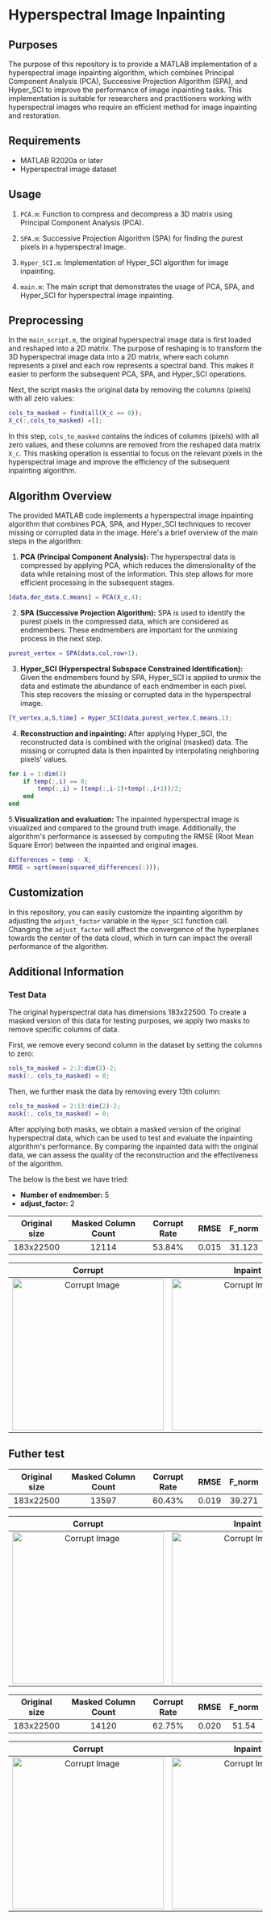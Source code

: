 # Hyperspectral Image Inpainting

## Purposes
The purpose of this repository is to provide a MATLAB implementation of a hyperspectral image inpainting algorithm, which combines Principal Component Analysis (PCA), Successive Projection Algorithm (SPA), and Hyper_SCI to improve the performance of image inpainting tasks. This implementation is suitable for researchers and practitioners working with hyperspectral images who require an efficient method for image inpainting and restoration.

## Requirements

- MATLAB R2020a or later
- Hyperspectral image dataset

## Usage

1. `PCA.m`: Function to compress and decompress a 3D matrix using Principal Component Analysis (PCA).

2. `SPA.m`: Successive Projection Algorithm (SPA) for finding the purest pixels in a hyperspectral image.

3. `Hyper_SCI.m`: Implementation of Hyper_SCI algorithm for image inpainting.

4. `main.m`: The main script that demonstrates the usage of PCA, SPA, and Hyper_SCI for hyperspectral image inpainting.

## Preprocessing
In the `main_script.m`, the original hyperspectral image data is first loaded and reshaped into a 2D matrix. The purpose of reshaping is to transform the 3D hyperspectral image data into a 2D matrix, where each column represents a pixel and each row represents a spectral band. This makes it easier to perform the subsequent PCA, SPA, and Hyper_SCI operations.

Next, the script masks the original data by removing the columns (pixels) with all zero values:  
``` matlab
cols_to_masked = find(all(X_c == 0));
X_c(:,cols_to_masked) =[];
```
In this step, `cols_to_masked` contains the indices of columns (pixels) with all zero values, and these columns are removed from the reshaped data matrix `X_c`. This masking operation is essential to focus on the relevant pixels in the hyperspectral image and improve the efficiency of the subsequent inpainting algorithm.


## Algorithm Overview
The provided MATLAB code implements a hyperspectral image inpainting algorithm that combines PCA, SPA, and Hyper_SCI techniques to recover missing or corrupted data in the image. Here's a brief overview of the main steps in the algorithm:
1. **PCA (Principal Component Analysis):** The hyperspectral data is compressed by applying PCA, which reduces the dimensionality of the data while retaining most of the information. This step allows for more efficient processing in the subsequent stages.
``` matlab
[data,dec_data,C,means] = PCA(X_c,4);
```
2. **SPA (Successive Projection Algorithm):** SPA is used to identify the purest pixels in the compressed data, which are considered as endmembers. These endmembers are important for the unmixing process in the next step.
``` matlab
purest_vertex = SPA(data,col,row+1);
```
3. **Hyper_SCI (Hyperspectral Subspace Constrained Identification):** Given the endmembers found by SPA, Hyper_SCI is applied to unmix the data and estimate the abundance of each endmember in each pixel. This step recovers the missing or corrupted data in the hyperspectral image.
``` matlab
[Y_vertex,a,S,time] = Hyper_SCI(data,purest_vertex,C,means,1);
```
4. **Reconstruction and inpainting:** After applying Hyper_SCI, the reconstructed data is combined with the original (masked) data. The missing or corrupted data is then inpainted by interpolating neighboring pixels' values.
``` matlab
for i = 1:dim(2)
    if temp(:,i) == 0;
        temp(:,i) = (temp(:,i-1)+temp(:,i+1))/2;
    end
end
```
5.**Visualization and evaluation:** The inpainted hyperspectral image is visualized and compared to the ground truth image. Additionally, the algorithm's performance is assessed by computing the RMSE (Root Mean Square Error) between the inpainted and original images.
``` matlab
differences = temp - X;
RMSE = sqrt(mean(squared_differences(:)));
```


## Customization
In this repository, you can easily customize the inpainting algorithm by adjusting the `adjust_factor` variable in the `Hyper_SCI` function call. Changing the `adjust_factor` will affect the convergence of the hyperplanes towards the center of the data cloud, which in turn can impact the overall performance of the algorithm.

## Additional Information
### Test Data
The original hyperspectral data has dimensions 183x22500. To create a masked version of this data for testing purposes, we apply two masks to remove specific columns of data.

First, we remove every second column in the dataset by setting the columns to zero:
``` matlab
cols_to_masked = 2:2:dim(2)-2;
mask(:, cols_to_masked) = 0;
```

Then, we further mask the data by removing every 13th column:
``` matlab
cols_to_masked = 2:13:dim(2)-2;
mask(:, cols_to_masked) = 0;
```

After applying both masks, we obtain a masked version of the original hyperspectral data, which can be used to test and evaluate the inpainting algorithm's performance. By comparing the inpainted data with the original data, we can assess the quality of the reconstruction and the effectiveness of the algorithm.

The below is the best we have tried:   
- **Number of endmember:** 5
- **adjust_factor:** 2

| Original size| Masked Column Count | Corrupt Rate | RMSE | F_norm |
| :----:       | :----------:        | :---:        |:----:|:----:  |
| 183x22500    | 12114               |   53.84%     | 0.015|  31.123|

| Corrupt| Inpaint | Ground truthe | 
| :----:       | :----------:        | :---:        |
| <img src="https://github.com/Potassium-chromate/Use-hyperSCI-to-reconstuct-pictures/blob/main/picture/Corrupt%2053%25/Corrupt%2053%25/Corrupt.png?raw=true" alt="Corrupt Image" width="300"/>  | <img src="https://github.com/Potassium-chromate/Use-hyperSCI-to-reconstuct-pictures/blob/main/picture/Corrupt%2053%25/Corrupt%2053%25/inpaint.png?raw=true" alt="Corrupt Image" width="300"/> |<img src="https://github.com/Potassium-chromate/Use-hyperSCI-to-reconstuct-pictures/blob/main/picture/Corrupt%2053%25/Corrupt%2053%25/ground%20truth.png?raw=true" alt="Corrupt Image" width="300"/> |

## Futher test

| Original size| Masked Column Count | Corrupt Rate | RMSE | F_norm |
| :----:       | :----------:        | :---:        |:----:|:----:  |
| 183x22500    | 13597               |   60.43%     | 0.019|  39.271|

| Corrupt| Inpaint | Ground truthe | 
| :----:       | :----------:        | :---:        |
| <img src="https://github.com/Potassium-chromate/Use-hyperSCI-to-reconstuct-pictures/blob/main/picture/Corrupt%2053%25/Corrupt%2060%25/Corrupt.png?raw=true" alt="Corrupt Image" width="300"/>  | <img src="https://github.com/Potassium-chromate/Use-hyperSCI-to-reconstuct-pictures/blob/main/picture/Corrupt%2053%25/Corrupt%2060%25/Inpaint.png?raw=true" alt="Corrupt Image" width="300"/> |<img src="https://github.com/Potassium-chromate/Use-hyperSCI-to-reconstuct-pictures/blob/main/picture/Corrupt%2053%25/Corrupt%2060%25/Ground%20truth.png?raw=true" alt="Corrupt Image" width="300"/> |

| Original size| Masked Column Count | Corrupt Rate | RMSE | F_norm |
| :----:       | :----------:        | :---:        |:----:|:----:  |
| 183x22500    | 14120               |   62.75%     | 0.020|  51.54 |

| Corrupt| Inpaint | Ground truthe | 
| :----:       | :----------:        | :---:        |
| <img src="https://github.com/Potassium-chromate/Use-hyperSCI-to-reconstuct-pictures/blob/main/picture/Corrupt%2053%25/Corrupt%2063%25/Corrupt.png?raw=true" alt="Corrupt Image" width="300"/>  | <img src="https://github.com/Potassium-chromate/Use-hyperSCI-to-reconstuct-pictures/blob/main/picture/Corrupt%2053%25/Corrupt%2063%25/Inpaint.png?raw=true" alt="Corrupt Image" width="300"/> |<img src="https://github.com/Potassium-chromate/Use-hyperSCI-to-reconstuct-pictures/blob/main/picture/Corrupt%2053%25/Corrupt%2063%25/Ground%20Truth.png?raw=true" alt="Corrupt Image" width="300"/> |






